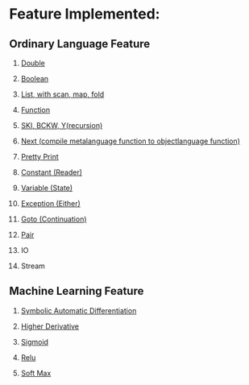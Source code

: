 # Feature Implemented:

## Ordinary Language Feature

1. [Double](src/main/scala/com/thoughtworks/DDF/Double/Double.scala)

2. [Boolean](src/main/scala/com/thoughtworks/DDF/Bool/Bool.scala)

3. [List, with scan, map, fold](src/main/scala/com/thoughtworks/DDF/List/List.scala)

4. [Function](src/main/scala/com/thoughtworks/DDF/Arrow/Arr.scala)

5. [SKI, BCKW, Y(recursion)](src/main/scala/com/thoughtworks/DDF/Combinators/Comb.scala)

6. [Next (compile metalanguage function to objectlanguage function)](src/main/scala/com/thoughtworks/DDF/Language/NextInterLang.scala)

7. [Pretty Print](src/main/scala/com/thoughtworks/DDF/Language/ShowLang.scala)

8. [Constant (Reader)](src/main/scala/com/thoughtworks/DDF/Reader/Reader.scala)

9. [Variable (State)](src/main/scala/com/thoughtworks/DDF/State/State.scala)

10. [Exception (Either)](src/main/scala/com/thoughtworks/DDF/Except/Except.scala)

11. [Goto (Continuation)](src/main/scala/com/thoughtworks/DDF/Cont/Cont.scala)

12. [Pair](src/main/scala/com/thoughtworks/DDF/Product/Prod.scala)

13. IO

14. Stream

## Machine Learning Feature
1. [Symbolic Automatic Differentiation](src/main/scala/com/thoughtworks/DDF/Language/FEvalInterLang.scala)

2. [Higher Derivative](src/main/scala/com/thoughtworks/DDF/Language/FEvalInterLang.scala)

3. [Sigmoid](src/main/scala/com/thoughtworks/DDF/Language/Preclude.scala)

4. [Relu](src/main/scala/com/thoughtworks/DDF/Language/Preclude.scala)

5. [Soft Max](src/main/scala/com/thoughtworks/DDF/Language/Preclude.scala)
